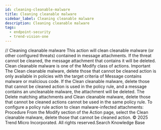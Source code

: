 ```yaml
---
id: cleaning-cleanable-malware
title: Cleaning cleanable malware
sidebar_label: Cleaning cleanable malware
description: Cleaning cleanable malware
tags:
  - endpoint-security
  - trend-vision-one
---
```


/*<![CDATA[*/ $('#title').html($('meta[name=map-description]').attr('content')); /*]]>*/ Cleaning cleanable malware This action will clean cleanable malware (or other configured threats) contained in message attachments. If the threat cannot be cleaned, the message attachment that contains it will be deleted. Clean cleanable malware is one of the Modify class of actions. Important The Clean cleanable malware, delete those that cannot be cleaned action is only available in policies with the target criteria of Message contains malware or malicious code. If the Clean cleanable malware, delete those that cannot be cleaned action is used in the policy rule, and a message contains an uncleanable malware, the attachment will be deleted. The Delete matching attachments and Clean cleanable malware, delete those that cannot be cleaned actions cannot be used in the same policy rule. To configure a policy rule action to clean malware-infected attachments: Procedure From the Modify section of the Action page, select the Clean cleanable malware, delete those that cannot be cleaned action. © 2025 Trend Micro Incorporated. All rights reserved.Search Knowledge Base